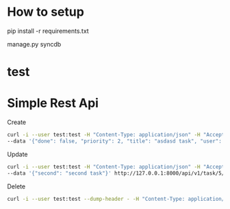 How to setup
========

pip install -r requirements.txt

manage.py syncdb

# test
Simple Rest Api
===

Create
```bash
curl -i --user test:test -H "Content-Type: application/json" -H "Accept: application/json" -X POST \
--data '{"done": false, "priority": 2, "title": "asdasd task", "user": "/api/v1/auth/user/2/"}' http://127.0.0.1:8000/api/v1/task/
```

Update
```bash
curl -i --user test:test -H "Content-Type: application/json" -H "Accept: application/json" -X PATCH \
--data '{"second": "second task"}' http://127.0.0.1:8000/api/v1/task/5/
```

Delete
```bash
curl -i --user test:test --dump-header - -H "Content-Type: application/json" -X DELETE http://127.0.0.1:8000/api/v1/task/5/
```